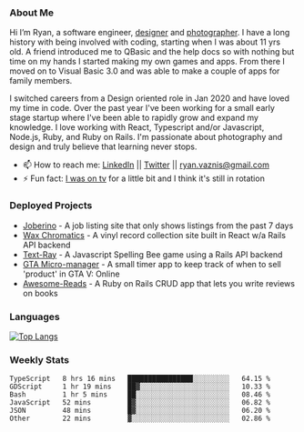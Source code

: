 ### About Me
Hi I’m Ryan, a software engineer, [designer](https://www.denvermullets.com/video) and [photographer](https://www.denvermullets.com/). I have a long history with being involved with coding, starting when I was about 11 yrs old. A friend introduced me to QBasic and the help docs so with nothing but time on my hands I started making my own games and apps. From there I moved on to Visual Basic 3.0 and was able to make a couple of apps for family members.

I switched careers from a Design oriented role in Jan 2020 and have loved my time in code. Over the past year I've been working for a small early stage startup where I've been able to rapidly grow and expand my knowledge. I love working with React, Typescript and/or Javascript, Node.js, Ruby, and Ruby on Rails. I'm passionate about photography and design and truly believe that learning never stops.

- 📫 How to reach me: [LinkedIn](https://www.linkedin.com/in/ryanvaznis) || [Twitter](https://twitter.com/ryanvaznis) || ryan.vaznis@gmail.com
- ⚡ Fun fact: [I was on tv](https://vimeo.com/381425882) for a little bit and I think it's still in rotation

<!-- ### Currently Working On
- [Video Game] In my free time I've been working on a game built with Godot Engine and GDScript (similar to Python)
- [Joberino](https://github.com/denvermullets/joberino-portal-api) - A local job scraper that pulls from job sites within the last 24hrs so you can stay on top of unique job postings day to day. Hide jobs you don't want and hides all Senior level jobs. Feel free to fork / clone and make PR's! -->


### Deployed Projects

- [Joberino](https://joberino.dev) - A job listing site that only shows listings from the past 7 days
- [Wax Chromatics](https://waxchromatics.com) - A vinyl record collection site built in React w/a Rails API backend
- [Text-Ray](https://text-ray.xyz) - A Javascript Spelling Bee game using a Rails API backend
- [GTA Micro-manager](https://gtao-tracker.xyz) - A small timer app to keep track of when to sell 'product' in GTA V: Online
- [Awesome-Reads](https://awesome-reads.com) - A Ruby on Rails CRUD app that lets you write reviews on books

### Languages

[![Top Langs](https://github-readme-stats.vercel.app/api/top-langs/?username=denvermullets&layout=compact&langs_count=10)](https://github.com/denvermullets)

### Weekly Stats
<!--START_SECTION:waka-->

```text
TypeScript   8 hrs 16 mins   ████████████████░░░░░░░░░   64.15 %
GDScript     1 hr 19 mins    ██▓░░░░░░░░░░░░░░░░░░░░░░   10.33 %
Bash         1 hr 5 mins     ██░░░░░░░░░░░░░░░░░░░░░░░   08.46 %
JavaScript   52 mins         █▓░░░░░░░░░░░░░░░░░░░░░░░   06.82 %
JSON         48 mins         █▓░░░░░░░░░░░░░░░░░░░░░░░   06.20 %
Other        22 mins         ▓░░░░░░░░░░░░░░░░░░░░░░░░   02.86 %
```

<!--END_SECTION:waka-->


